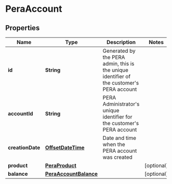 # PeraAccount

## Properties
Name | Type | Description | Notes
------------ | ------------- | ------------- | -------------
**id** | **String** | Generated by the PERA admin, this is the unique identifier of the customer&#x27;s PERA account | 
**accountId** | **String** | PERA Administrator&#x27;s unique identifier for the customer&#x27;s PERA account | 
**creationDate** | [**OffsetDateTime**](OffsetDateTime.md) | Date and time when the PERA account was created | 
**product** | [**PeraProduct**](PeraProduct.md) |  |  [optional]
**balance** | [**PeraAccountBalance**](PeraAccountBalance.md) |  |  [optional]
